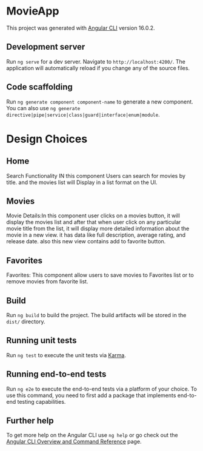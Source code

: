 # MovieApp

This project was generated with [Angular CLI](https://github.com/angular/angular-cli) version 16.0.2.

## Development server

Run `ng serve` for a dev server. Navigate to `http://localhost:4200/`. The application will automatically reload if you change any of the source files.

## Code scaffolding

Run `ng generate component component-name` to generate a new component. You can also use `ng generate directive|pipe|service|class|guard|interface|enum|module`.

# Design Choices

## Home

Search Functionality
IN this component Users can search for movies by title. and the movies list will Display
in a list format on the UI.

## Movies

Movie Details:In this component user clicks on a movies button, it will display the movies list and after that when user click on any particular movie title from the list, it will display more detailed
information about the movie in a new view. it has data like full description, average rating, and release date.
also this new view contains add to favorite button.

## Favorites

Favorites: This component allow users to save movies to Favorites list or to remove movies from favorite list.

## Build

Run `ng build` to build the project. The build artifacts will be stored in the `dist/` directory.

## Running unit tests

Run `ng test` to execute the unit tests via [Karma](https://karma-runner.github.io).

## Running end-to-end tests

Run `ng e2e` to execute the end-to-end tests via a platform of your choice. To use this command, you need to first add a package that implements end-to-end testing capabilities.

## Further help

To get more help on the Angular CLI use `ng help` or go check out the [Angular CLI Overview and Command Reference](https://angular.io/cli) page.
